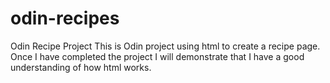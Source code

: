 # odin-recipes
Odin Recipe Project
This is Odin project using html to create a recipe page. Once I have completed the project I will demonstrate that I have a good understanding of how html works.
